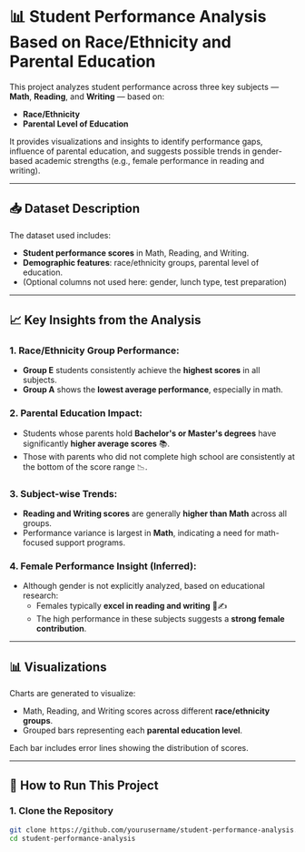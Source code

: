 # 📊 Student Performance Analysis Based on Race/Ethnicity and Parental Education

This project analyzes student performance across three key subjects — **Math**, **Reading**, and **Writing** — based on:
- **Race/Ethnicity**
- **Parental Level of Education**

It provides visualizations and insights to identify performance gaps, influence of parental education, and suggests possible trends in gender-based academic strengths (e.g., female performance in reading and writing).



---

## 📥 Dataset Description

The dataset used includes:
- **Student performance scores** in Math, Reading, and Writing.
- **Demographic features**: race/ethnicity groups, parental level of education.
- (Optional columns not used here: gender, lunch type, test preparation)



---

## 📈 Key Insights from the Analysis

### 1. Race/Ethnicity Group Performance:
- **Group E** students consistently achieve the **highest scores** in all subjects.
- **Group A** shows the **lowest average performance**, especially in math.

### 2. Parental Education Impact:
- Students whose parents hold **Bachelor's or Master's degrees** have significantly **higher average scores** 📚.
- Those with parents who did not complete high school are consistently at the bottom of the score range 📉.

### 3. Subject-wise Trends:
- **Reading and Writing scores** are generally **higher than Math** across all groups.
- Performance variance is largest in **Math**, indicating a need for math-focused support programs.

### 4. Female Performance Insight (Inferred):
- Although gender is not explicitly analyzed, based on educational research:
  - Females typically **excel in reading and writing** 🧠✍️
  - The high performance in these subjects suggests a **strong female contribution**.

---

## 📊 Visualizations

Charts are generated to visualize:
- Math, Reading, and Writing scores across different **race/ethnicity groups**.
- Grouped bars representing each **parental education level**.



Each bar includes error lines showing the distribution of scores.

---

## 🧪 How to Run This Project

### 1. Clone the Repository
```bash
git clone https://github.com/yourusername/student-performance-analysis.git
cd student-performance-analysis


